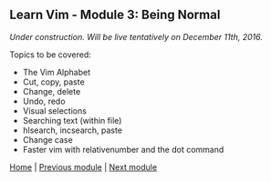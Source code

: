## Learn Vim - Module 3: Being Normal

_Under construction. Will be live tentatively on December 11th, 2016._

Topics to be covered:

* The Vim Alphabet
* Cut, copy, paste
* Change, delete
* Undo, redo
* Visual selections
* Searching text (within file)
* hlsearch, incsearch, paste
* Change case
* Faster vim with relativenumber and the dot command

[Home](https://github.com/manasthakur/learn-vim/)  |  [Previous module](module2.md)  |  [Next module](module4.md)

